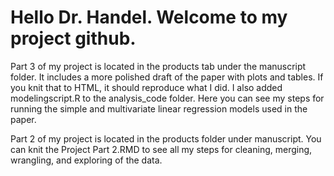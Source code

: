 # Hello Dr. Handel. Welcome to my project github. 

Part 3 of my project is located in the products tab under the manuscript folder. It includes a more polished draft of the paper with plots and tables. If you knit that to HTML, it should reproduce what I did. I also added modelingscript.R to the analysis_code folder. Here you can see my steps for running the simple and multivariate linear regression models used in the paper. 


Part 2 of my project is located in the products folder under manuscript. You can knit the Project Part 2.RMD to see all my steps for cleaning, merging, wrangling, and exploring of the data.

